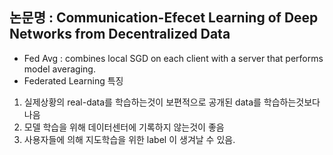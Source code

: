 ## 논문명 : Communication-Efecet Learning of Deep Networks from Decentralized Data

- Fed Avg : combines local SGD on each client with a server that performs model averaging.
- Federated Learning 특징
1. 실제상황의 real-data를 학습하는것이 보편적으로 공개된 data를 학습하는것보다 나음 </br>
2. 모델 학습을 위해 데이터센터에 기록하지 않는것이 좋음
3. 사용자들에 의해 지도학습을 위한 label 이 생겨날 수 있음.
  
